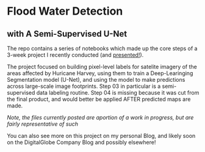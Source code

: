 # Flood Water Detection 
## with A Semi-Supervised U-Net

The repo contains a series of notebooks which made up the core steps of a 3-week project I recently conducted (and [presented!](https://docs.google.com/presentation/d/e/2PACX-1vQL4lvBRuwTnkPMcWgemC2gNoN51SNeYtfwQ4IiaP9jh20XWwRdVU7EMRi4_Et_-0ukVCt8l6Ogbp1K/pub?start=false&loop=false&delayms=3000)).

The project focused on building pixel-level labels for satelite imagery of the areas affected by Huricane Harvey, using them to train a Deep-Learinging Segmentation model (U-Net), and using the model to make predictions across large-scale image footprints.  Step 03 in particular is a semi-supervised data labeling routine.  Step 04 is missing because it was cut from the final product, and would better be applied AFTER predicted maps are made.

*Note, the files currently posted are aportion of a work in progress, but are fairly representative of such* 

You can also see more on this project on my personal Blog, and likely soon on the DigitalGlobe Company Blog and possibly elsewhere!
